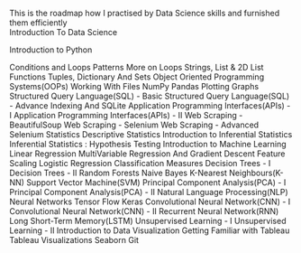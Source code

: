 This is the roadmap how I practised by Data Science skills and furnished them efficiently  
Introduction To Data Science

Introduction to Python

Conditions and Loops
Patterns
More on Loops
Strings, List & 2D List
Functions
Tuples, Dictionary And Sets
Object Oriented Programming Systems(OOPs)
Working With Files
NumPy
Pandas
Plotting Graphs
Structured Query Language(SQL) - Basic
Structured Query Language(SQL) - Advance
Indexing And SQLite
Application Programming Interfaces(APIs) - I
Application Programming Interfaces(APIs) - II
Web Scraping - BeautifulSoup
Web Scraping - Selenium
Web Scraping - Advanced Selenium
Statistics
Descriptive Statistics
Introduction to Inferential Statistics
Inferential Statistics : Hypothesis Testing
Introduction to Machine Learning
Linear Regression
MultiVariable Regression And Gradient Descent
Feature Scaling
Logistic Regression
Classification Measures
Decision Trees - I
Decision Trees - II
Random Forests
Naive Bayes
K-Nearest Neighbours(K-NN)
Support Vector Machine(SVM)
Principal Component Analysis(PCA) - I
Principal Component Analysis(PCA) - II
Natural Language Processing(NLP)
Neural Networks
Tensor Flow
Keras
Convolutional Neural Network(CNN) - I
Convolutional Neural Network(CNN) - II
Recurrent Neural Network(RNN)
Long Short-Term Memory(LSTM)
Unsupervised Learning - I
Unsupervised Learning - II
Introduction to Data Visualization
Getting Familiar with Tableau
Tableau Visualizations
Seaborn
Git
